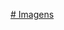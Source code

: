 [# Imagens](https://copilot.microsoft.com/images/create/imagem-de-um-cenario-de-natureza/1-66ec18e1af7c43a79fb7df7858e57e9f?id=hke%2bqxaCs0mmymSNRghkBA%3d%3d&view=detailv2&idpp=genimg&thId=OIG1.fB3dLNlNIGrOxputvBQY&skey=EOrDqtOhCeu8T-PxUzo4j-FgAiOr8tbDsLV8drujWN8&FORM=GCRIDP&mode=overlay)

